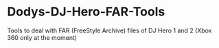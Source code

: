 # Dodys-DJ-Hero-FAR-Tools
Tools to deal with FAR (FreeStyle Archive) files of DJ Hero 1 and 2 (Xbox 360 only at the moment)

